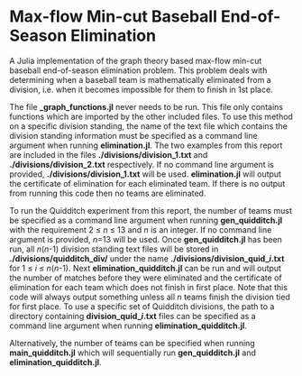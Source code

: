 # Max-flow Min-cut Baseball End-of-Season Elimination
A Julia implementation of the graph theory based max-flow min-cut baseball end-of-season elimination problem. This problem deals with determining when a baseball team is mathematically eliminated from a division, i.e. when it becomes impossible for them to finish in 1st place.

The file **_graph_functions.jl** never needs to be run. This file only contains functions which are imported by the other included files. To use this method on a specific division standing, the name of the text file which contains the division standing information must be specified as a command line argument when running **elimination.jl**. The two examples from this report are included in the files **./divisions/division_1.txt** and **./divisions/division_2.txt** respectively. If no command line argument is provided, **./divisions/division_1.txt** will be used. **elimination.jl** will output the certificate of elimination for each eliminated team. If there is no output from running this code then no teams are eliminated.

To run the Quidditch experiment from this report, the number of teams must be specified as a command line argument when running **gen_quidditch.jl** with the requirement 2 &leq; *n* &leq; 13 and *n* is an integer. If no command line argument is provided, *n*=13 will be used. Once **gen_quidditch.jl** has been run, all *n*(*n*-1) division standing text files will be stored in **./divisions/quidditch_div/** under the name **./divisions/division_quid_*i*.txt** for 1 &leq; *i* &leq; *n*(*n*-1). Next **elimination_quidditch.jl** can be run and will output the number of matches before they were eliminated and the certificate of elimination for each team which does not finish in first place. Note that this code will always output something unless all $n$ teams finish the division tied for first place. To use a specific set of Quidditch divisions, the path to a directory containing **division_quid_*i*.txt** files can be specified as a command line argument when running **elimination_quidditch.jl**.

Alternatively, the number of teams can be specified when running **main_quidditch.jl** which will sequentially run **gen_quidditch.jl** and **elimination_quidditch.jl**.
